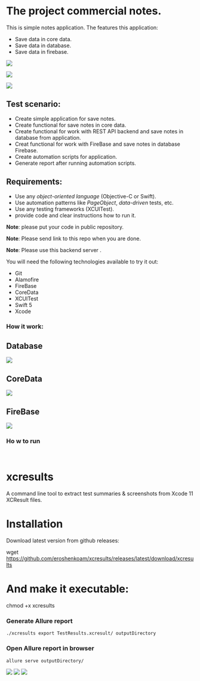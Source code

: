 # The project commercial notes.
This is simple notes application. The features this application: 
- Save data in core data.
- Save data in database.
- Save data in firebase.

![](https://c.radikal.ru/c42/2108/71/de639dd9c7b7.png)

![](https://b.radikal.ru/b32/2108/a9/a22d756b7eeb.png)

![](https://b.radikal.ru/b33/2108/e3/08e382bbe990.jpg)

## Test scenario:
- Create simple application for save notes.
- Create functional for save notes in core data.
- Create functional for work with REST API backend and save notes in database from application.
- Creat functional for work with FireBase and save notes in database Firebase.
- Create automation scripts for application.
- Generate report after running automation scripts. 
    
## Requirements:
- Use any *object-oriented language* (Objective-C or Swift).
- Use automation patterns like *PageObject*, *data-driven* tests, etc.
- Use any testing frameworks (XCUITest). 
- provide code and clear instructions how to run it.

**Note**: please put your code in public repository.

**Note**: Please send link to this repo when you are done.

**Note**: Please use this backend server .

You will need the following technologies available to try it out:

* Git
* Alamofire
* FireBase
* CoreData
* XCUITest
* Swift 5
* Xcode 

### How it work:

## Database
![](https://d.radikal.ru/d27/2107/d7/ba3bdd553416.png)

## CoreData
![](https://c.radikal.ru/c03/2108/a0/572e3c6e4abc.png)

## FireBase
![](https://b.radikal.ru/b00/2108/7e/6d21bfe38dfd.png)

### Ho w to run

``` ```

# xcresults
A command line tool to extract test summaries & screenshots from Xcode 11 XCResult files.

# Installation
Download latest version from github releases:

wget https://github.com/eroshenkoam/xcresults/releases/latest/download/xcresults

# And make it executable:

chmod +x xcresults

### Generate Allure report 

```./xcresults export TestResults.xcresult/ outputDirectory```

### Open Allure report in browser

```allure serve outputDirectory/```


![](https://c.radikal.ru/c23/2108/4e/1d4077c05f7d.png)
![](https://a.radikal.ru/a39/2108/5d/ddd89be1dc00.jpg)
![](https://c.radikal.ru/c42/2108/d7/2fce98c1e3f4.jpg)




